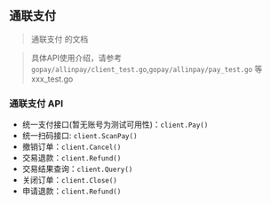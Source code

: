 ## 通联支付

> 通联支付 的文档

> 具体API使用介绍，请参考`gopay/allinpay/client_test.go`,`gopay/allinpay/pay_test.go` 等xxx_test.go

### 通联支付 API

* 统一支付接口(暂无账号为测试可用性)：`client.Pay()`
* 统一扫码接口: `client.ScanPay()`
* 撤销订单：`client.Cancel()`
* 交易退款：`client.Refund()`
* 交易结果查询：`client.Query()`
* 关闭订单：`client.Close()`
* 申请退款：`client.Refund()`
